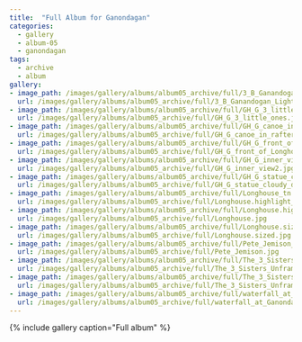 ```yaml
---
title:  "Full Album for Ganondagan"
categories:
  - gallery
  - album-05
  - ganondagan
tags:
  - archive
  - album
gallery:
- image_path: /images/gallery/albums/album05_archive/full/3_B_Ganandogan_Light_Warms_the_Longhouse_tn.jpg
  url: /images/gallery/albums/album05_archive/full/3_B_Ganandogan_Light_Warms_the_Longhouse.jpg
- image_path: /images/gallery/albums/album05_archive/full/GH_G_3_little_ones_tn.jpg
  url: /images/gallery/albums/album05_archive/full/GH_G_3_little_ones.jpg
- image_path: /images/gallery/albums/album05_archive/full/GH_G_canoe_in_rafters_tn.jpg
  url: /images/gallery/albums/album05_archive/full/GH_G_canoe_in_rafters.jpg
- image_path: /images/gallery/albums/album05_archive/full/GH_G_front_of_Longhouse_001_tn.jpg
  url: /images/gallery/albums/album05_archive/full/GH_G_front_of_Longhouse_001.jpg
- image_path: /images/gallery/albums/album05_archive/full/GH_G_inner_view2_tn.jpg
  url: /images/gallery/albums/album05_archive/full/GH_G_inner_view2.jpg
- image_path: /images/gallery/albums/album05_archive/full/GH_G_statue_cloudy_day_tn.jpg
  url: /images/gallery/albums/album05_archive/full/GH_G_statue_cloudy_day.jpg
- image_path: /images/gallery/albums/album05_archive/full/Longhouse_tn.jpg
  url: /images/gallery/albums/album05_archive/full/Longhouse.highlight_tn.jpg
- image_path: /images/gallery/albums/album05_archive/full/Longhouse.highlight.jpg
  url: /images/gallery/albums/album05_archive/full/Longhouse.jpg
- image_path: /images/gallery/albums/album05_archive/full/Longhouse.sized_tn.jpg
  url: /images/gallery/albums/album05_archive/full/Longhouse.sized.jpg
- image_path: /images/gallery/albums/album05_archive/full/Pete_Jemison_tn.jpg
  url: /images/gallery/albums/album05_archive/full/Pete_Jemison.jpg
- image_path: /images/gallery/albums/album05_archive/full/The_3_Sisters_Unframed_001_tn.jpg
  url: /images/gallery/albums/album05_archive/full/The_3_Sisters_Unframed_001.jpg
- image_path: /images/gallery/albums/album05_archive/full/The_3_Sisters_Unframed_001.sized_tn.jpg
  url: /images/gallery/albums/album05_archive/full/The_3_Sisters_Unframed_001.sized.jpg
- image_path: /images/gallery/albums/album05_archive/full/waterfall_at_Ganondagan_tn.jpg
  url: /images/gallery/albums/album05_archive/full/waterfall_at_Ganondagan.jpg
---
```


{% include gallery caption="Full album" %}
